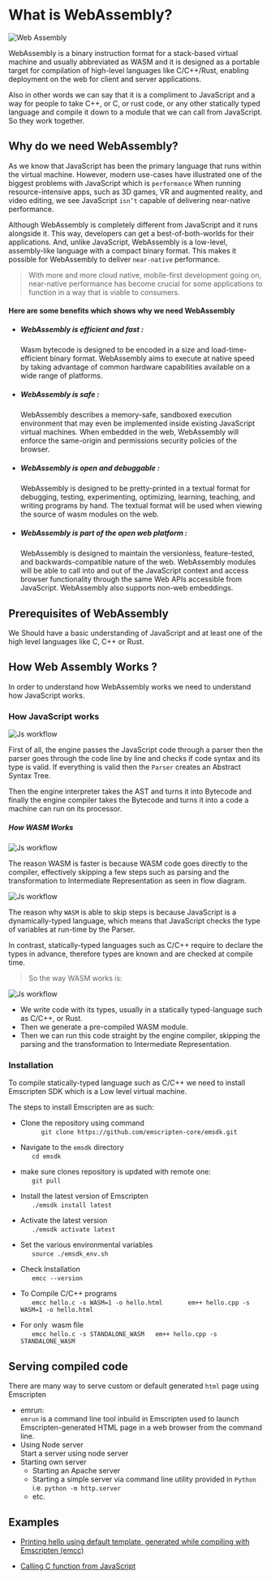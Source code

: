 # What is WebAssembly?
![Web Assembly](img/webAssembly.png)

WebAssembly is a binary instruction format for a stack-based virtual machine and usually abbreviated as WASM and it is designed as a portable target for compilation of high-level languages like C/C++/Rust, enabling deployment on the web for client and server applications.
</br>

Also in other words we can say that it is a compliment to JavaScript and a way for people to take C++, or C, or rust code,  or any other statically typed language and compile it down  to a module that we can call from JavaScript. So they work together.


## Why do we need WebAssembly?

As we know that JavaScript has been the primary language that runs within the virtual machine. However, modern use-cases have illustrated one of the biggest problems with JavaScript
which is ` performance ` When running resource-intensive apps, such as 3D games, VR and augmented reality, and video editing, we see JavaScript `isn’t` capable of  delivering near-native performance.

Although WebAssembly is completely different from JavaScript and it runs alongside it. This way, developers can get a best-of-both-worlds for their applications. And, unlike JavaScript,
WebAssembly is a low-level, assembly-like language with a compact binary format. This makes it possible for WebAssembly to deliver `near-native` performance.

> With more and more cloud native, mobile-first development going on, near-native performance has become crucial for some applications to function in a way that is viable to consumers.

<h4> Here are some benefits which shows why we need WebAssembly</h4>

- <h5>WebAssembly is efficient and fast :</h5>
   Wasm bytecode is designed to be encoded in a size and load-time-efficient binary format. WebAssembly aims to execute at native speed by taking advantage of common hardware capabilities available on a wide range of platforms.

- <h5>WebAssembly is safe :</h5>
   WebAssembly describes a memory-safe, sandboxed execution environment that may even be implemented inside existing JavaScript virtual machines. When embedded in the web, WebAssembly will enforce the same-origin and permissions security policies of the browser.


- <h5>WebAssembly is open and debuggable : </h5>
   WebAssembly is designed to be pretty-printed in a textual format for debugging, testing, experimenting, optimizing, learning, teaching, and writing programs by hand. The textual format will be used when viewing the source of wasm modules on the web.

- <h5>WebAssembly is part of the open web platform : </h5>
   WebAssembly is designed to maintain the versionless, feature-tested, and backwards-compatible nature of the web. WebAssembly modules will be able to call into and out of the JavaScript context and access browser functionality through the same Web APIs accessible from JavaScript. WebAssembly also supports non-web embeddings.


## Prerequisites of WebAssembly

We Should have a basic understanding of JavaScript and at least one of the high level languages like C, C++ or Rust.


## How Web Assembly Works ?
In order to understand how WebAssembly works we need to understand how JavaScript works.


### How JavaScript works
![Js workflow](img/jsToweb.png)

First of all,  the engine passes the JavaScript code through a parser then the parser goes through the code line by line and checks if code syntax and its type is valid. If everything is valid then the   ` Parser ` creates
an Abstract Syntax Tree.

Then the engine interpreter takes the AST and turns it into Bytecode and finally the engine compiler takes the Bytecode and turns it into a code a machine can run on its processor.


<h5>How WASM Works</h5>

![Js workflow](img/wasmToweb.png)

The reason WASM is faster is because WASM code goes directly to the compiler, effectively skipping a few steps such as parsing and the transformation to Intermediate Representation as seen in flow diagram.


![Js workflow](img/cTowasm.png)


The reason why `WASM` is able to skip steps is because JavaScript is a dynamically-typed language, which means that JavaScript checks the type of variables at run-time by the Parser.

In contrast, statically-typed languages such as C/C++ require to declare the types in advance, therefore types are known and are checked at compile time.


>So the way WASM works is:

![Js workflow](img/cToweb.png)

- We write code with its types, usually in a statically typed-language such as C/C++, or Rust.
- Then we generate a pre-compiled WASM module.
- Then we can run this code straight by the engine compiler, skipping the parsing and the transformation to Intermediate Representation.

### Installation

To compile statically-typed language such as C/C++ we need to install Emscripten SDK which is a Low level virtual machine.

The steps to install Emscripten are as such:

- Clone the repository using command </br>
   ```
   git clone https://github.com/emscripten-core/emsdk.git
   ```
- Navigate to the `emsdk` directory </br>
  ```
  cd emsdk
  ```
- make sure clones repository is updated with remote one: </br>
  ```
  git pull
  ```
- Install the latest version of Emscripten </br>
  ```
  ./emsdk install latest
  ```
- Activate the latest version </br>
  ```
  ./emsdk activate latest
  ```
- Set the various environmental variables </br>
  ```
  source ./emsdk_env.sh
  ```

- Check Installation </br>
  ```
  emcc --version
  ```

- To Compile C/C++ programs </br>
  ```
  emcc hello.c -s WASM=1 -o hello.html    
  em++ hello.cpp -s WASM=1 -o hello.html    
  ```

- For only  wasm file </br>
  ```
  emcc hello.c -s STANDALONE_WASM
  em++ hello.cpp -s STANDALONE_WASM
  ```
## Serving compiled code
There are many way to serve custom or default generated `html` page using Emscripten
- emrun:  </br>
`emrun` is a command line tool inbuild in Emscripten used to launch Emscripten-generated HTML page in a web browser from the command line.
- Using Node server </br>
Start a server using node server
- Starting own server </br>
  - Starting an Apache server
  - Starting a simple server via command line utility provided in  `Python` i.e. `python -m http.server`
  - etc.


## Examples

- [Printing hello using default template, generated while compiling with Emscripten (emcc)](./helloAjay)

- [Calling C function from JavaScript](./callingCprogramsFunction)
